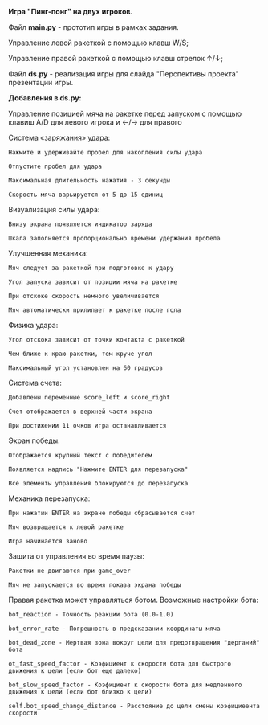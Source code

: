 **Игра "Пинг-понг" на двух игроков.**

Файл **main.py** - прототип игры в рамках задания.

Управление левой ракеткой с помощью клавш W/S;

Управление правой ракеткой с помощью клавш стрелок ↑/↓;


Файл **ds.py** - реализация игры для слайда "Перспективы проекта" презентации игры.

**Добавления в ds.py:**

Управление позицией мяча на ракетке перед запуском с помощью клавиш A/D для левого игрока и ←/→ для правого

Система «заряжания» удара:

    Нажмите и удерживайте пробел для накопления силы удара
    
    Отпустите пробел для удара
    
    Максимальная длительность нажатия - 3 секунды
    
    Скорость мяча варьируется от 5 до 15 единиц
    
Визуализация силы удара:

    Внизу экрана появляется индикатор заряда
    
    Шкала заполняется пропорционально времени удержания пробела
    
Улучшенная механика:

    Мяч следует за ракеткой при подготовке к удару
    
    Угол запуска зависит от позиции мяча на ракетке
    
    При отскоке скорость немного увеличивается
    
    Мяч автоматически прилипает к ракетке после гола
    
Физика удара:

    Угол отскока зависит от точки контакта с ракеткой
    
    Чем ближе к краю ракетки, тем круче угол
    
    Максимальный угол установлен на 60 градусов
    
Система счета:

    Добавлены переменные score_left и score_right
    
    Счет отображается в верхней части экрана
    
    При достижении 11 очков игра останавливается
    
Экран победы:

    Отображается крупный текст с победителем
    
    Появляется надпись "Нажмите ENTER для перезапуска"
    
    Все элементы управления блокируются до перезапуска
    
Механика перезапуска:

    При нажатии ENTER на экране победы сбрасывается счет
    
    Мяч возвращается к левой ракетке

    Игра начинается заново
    
Защита от управления во время паузы:

    Ракетки не двигаются при game_over
    
    Мяч не запускается во время показа экрана победы

Правая ракетка может управляться ботом. Возможные настройки бота:

    bot_reaction - Точность реакции бота (0.0-1.0)

    bot_error_rate - Погрешность в предсказании координаты мяча

    bot_dead_zone - Мертвая зона вокруг цели для предотвращения "дерганий" бота

    ot_fast_speed_factor - Коэфициент к скорости бота для быстрого движения к цели (если бот еще далеко)
    
    bot_slow_speed_factor - Коэфициент к скорости бота для медленного движения к цели (если бот близко к цели)
    
    self.bot_speed_change_distance - Расстояние до цели смены коэфициеента скорости
    

